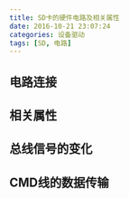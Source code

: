 ```yaml
---
title: SD卡的硬件电路及相关属性
date: 2016-10-21 23:07:24
categories: 设备驱动
tags: [SD, 电路]
---
```



## 电路连接

## 相关属性

## 总线信号的变化

## CMD线的数据传输

